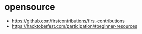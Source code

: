 # opensource

- https://github.com/firstcontributions/first-contributions
- https://hacktoberfest.com/participation/#beginner-resources

